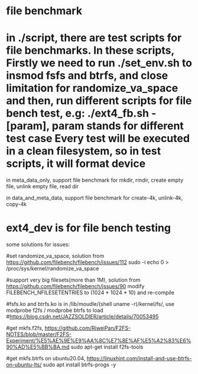 file benchmark
===============

in ./script, there are test scripts for file benchmarks.
In these scripts, Firstly we need to run ./set_env.sh to insmod fsfs and btrfs, and close limitation for randomize_va_space
and then, run different scripts for file bench test, e.g: ./ext4_fb.sh -[param], param stands for different test case
Every test will be executed in a clean filesystem, so in test scripts, it will format device
================


in meta_data_only, support file benchmark for mkdir, rmdir, create empty file, unlink empty file, read dir

in data_and_meta_data, support file benchmark for create-4k, unlink-4k, copy-4k

ext4_dev is for file bench testing
================


some solutions for issues:

#set randomize_va_space, solution from https://github.com/filebench/filebench/issues/112
sudo -i
echo 0 > /proc/sys/kernel/randomize_va_space

#support very big filesets(more than 1M), solution from https://github.com/filebench/filebench/issues/90
modify FILEBENCH_NFILESETENTRIES to (1024 * 1024 * 10) and re-compile

#fsfs.ko and btrfs.ko is in /lib/moudle/(shell uname -r)/kernel/fs/, use modprobe f2fs / modprobe btrfs to load
#https://blog.csdn.net/JAZZSOLDIER/article/details/70053495

#get mkfs.f2fs, https://github.com/RiweiPan/F2FS-NOTES/blob/master/F2FS-Experiment/%E5%AE%9E%E9%AA%8C%E7%8E%AF%E5%A2%83%E6%90%AD%E5%BB%BA.md
sudo apt-get install f2fs-tools

#get mkfs.btrfs on ubuntu20.04, https://linuxhint.com/install-and-use-btrfs-on-ubuntu-lts/
sudo apt install btrfs-progs -y